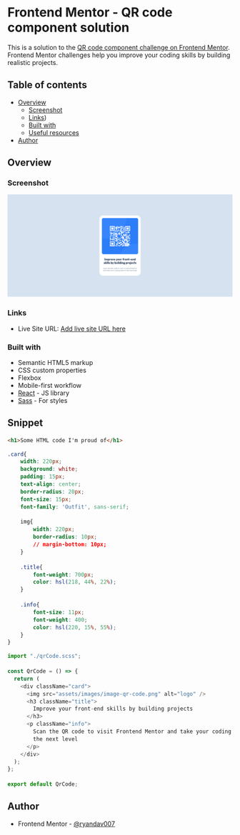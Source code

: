 # Frontend Mentor - QR code component solution

This is a solution to the [QR code component challenge on Frontend Mentor](https://www.frontendmentor.io/challenges/qr-code-component-iux_sIO_H). Frontend Mentor challenges help you improve your coding skills by building realistic projects. 

## Table of contents

- [Overview](#overview)
  - [Screenshot](#screenshot)
  - [Links](#links))
  - [Built with](#built-with)
  - [Useful resources](#useful-resources)
- [Author](#author)




## Overview

### Screenshot

![](./screenshot.png)



### Links

- Live Site URL: [Add live site URL here](https://qr-code-component-six-xi.vercel.app/)


### Built with

- Semantic HTML5 markup
- CSS custom properties
- Flexbox
- Mobile-first workflow
- [React](https://reactjs.org/) - JS library
- [Sass](https://sass-lang.com/) - For styles

## Snippet

```html
<h1>Some HTML code I'm proud of</h1>
```
```css
.card{
    width: 220px;
    background: white;
    padding: 15px;
    text-align: center;
    border-radius: 20px;
    font-size: 15px;
    font-family: 'Outfit', sans-serif;

    img{
        width: 220px;
        border-radius: 10px;
        // margin-bottom: 10px;
    }

    .title{
        font-weight: 700px;
        color: hsl(218, 44%, 22%);
    }

    .info{
        font-size: 11px;
        font-weight: 400;
        color: hsl(220, 15%, 55%);
    }
}
```
```js
import "./qrCode.scss";

const QrCode = () => {
  return (
    <div className="card">
      <img src="assets/images/image-qr-code.png" alt="logo" />
      <h3 className="title">
        Improve your front-end skills by building projects
      </h3>
      <p className="info">
        Scan the QR code to visit Frontend Mentor and take your coding skills to
        the next level
      </p>
    </div>
  );
};

export default QrCode;

```

## Author

- Frontend Mentor - [@ryandav007](https://www.frontendmentor.io/profile/ryandav007)

